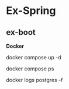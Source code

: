 # Ex-Spring

## ex-boot

**Docker**

docker compose up -d

docker compose ps

docker logs postgres -f